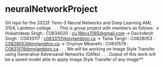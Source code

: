 # neuralNetworkProject
Git repo for the 2022F Term-3 Neural Networks and Deep Learning AML 3104, Lambton college
.
.
.
This is group project with members as follows:
-> Hukamdeep Singh   : C0834020 : cu.16bcs7065@gmail.com
-> Davinderjit Singh : C0833117 : c0833117@mylambton.ca
-> Tania Tangri      : C0828053 : C0828053@mylambton.ca
-> Onyinye Mbanefo   : C0831578 : C0831578@mylambton.ca
.
.
.
We will be working on Image Style Transfer using Generative Adversarial Networks (GANs)
.
.
.
Output of this work will be a saved model able to apply Image Style Transfer of any image**.
